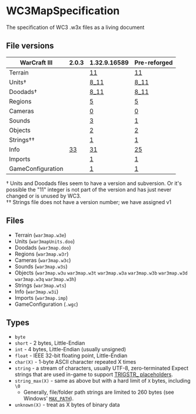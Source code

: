# WC3MapSpecification
The specification of WC3 .w3x files as a living document

## File versions

| WarCraft III      | 2.0.3 | 1.32.9.16589                  | Pre-reforged                  |
|-------------------|-------|-------------------------------|-------------------------------|
|      Terrain      |                      |     [11](./Terrain/11.md)     |     [11](./Terrain/11.md)     |
|       Units†      |                      |    [8_11](./Units/8_11.md)    |    [8_11](./Units/8_11.md)    |
|      Doodads†     |                      |   [8_11](./Doodads/8_11.md)   |   [8_11](./Doodads/8_11.md)   |
|      Regions      |                      |      [5](./Regions/5.md)      |      [5](./Regions/5.md)      |
|      Cameras      |                      |      [0](./Cameras/0.md)      |      [0](./Cameras/0.md)      |
|       Sounds      |                      |       [3](./Sounds/3.md)      |       [1](./Sounds/1.md)      |
|      Objects      |                      |      [2](./Objects/2.md)      |      [2](./Objects/2.md)      |
|     Strings††     |                      |      [1](./Strings/1.md)      |      [1](./Strings/1.md)      |
|        Info       | [33](./Info/0-33.md) |     [31](./Info/0-33.md)      |      [25](./Info/0-33.md)     |
|      Imports      |                      |      [1](./Imports/1.md)      |      [1](./Imports/1.md)      |
| GameConfiguration |                      | [1](./GameConfiguration/1.md) | [1](./GameConfiguration/1.md) |

† Units and Doodads files seem to have a version and subversion. Or it's possible the "11" integer is not part of the version and has just never changed or is unused by WC3.  
†† Strings file does not have a version number; we have assigned v1

## Files
 * Terrain (`war3map.w3e`)
 * Units (`war3mapUnits.doo`)
 * Doodads (`war3map.doo`)
 * Regions (`war3map.w3r`)
 * Cameras (`war3map.w3c`)
 * Sounds (`war3map.w3s`)
 * Objects (`war3map.w3u` `war3map.w3t` `war3map.w3a` `war3map.w3b` `war3map.w3d` `war3map.w3q` `war3map.w3h`)
 * Strings (`war3map.wts`)
 * Info (`war3map.w3i`)
 * Imports (`war3map.imp`)
 * GameConfiguration (`.wgc`)

## Types
 * `byte`
 * `short` - 2 bytes, Little-Endian
 * `int` - 4 bytes, Little-Endian (usually unsigned)
 * `float` - IEEE 32-bit floating point, Little-Endian
 * `char(X)` - 1-byte ASCII character repeated X times
 * `string` - a stream of characters, usually UTF-8, zero-terminated
 Expect strings that are used in-game to support [TRIGSTR\_ placeholders](Strings/1.md).
 * `string_max(X)` - same as above but with a hard limit of `X` bytes, including `\0`
    - Generally, file/folder path strings are limited to 260 bytes (see Windows' [`MAX_PATH`](https://learn.microsoft.com/en-us/windows/win32/fileio/maximum-file-path-limitation?tabs=registry)).
 * `unknown(X)` - treat as X bytes of binary data

